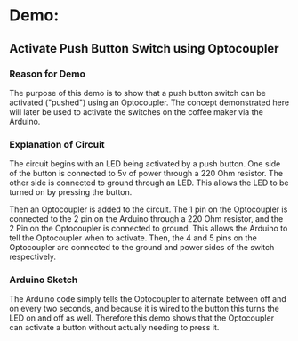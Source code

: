 # Demo: 
## Activate Push Button Switch using Optocoupler

### Reason for Demo
The purpose of this demo is to show that a push button switch can be activated ("pushed") using an Optocoupler. The concept demonstrated here will later be used
to activate the switches on the coffee maker via the Arduino.

### Explanation of Circuit
The circuit begins with an LED being activated by a push button. One side of the button is connected to 5v of power through a 220 Ohm resistor. The other side is
connected to ground through an LED. This allows the LED to be turned on by pressing the button. 

Then an Optocoupler is added to the circuit. The 1 pin on the Optocoupler is connected to the 2 pin on the Arduino through a 220 Ohm resistor, and the 2 Pin on the Optocoupler is connected to ground.
This allows the Arduino to tell the Optocoupler when to activate. Then, the 4 and 5 pins on the Optocoupler are connected to the ground and power sides of the switch respectively. 

### Arduino Sketch
The Arduino code simply tells the Optocoupler to alternate between off and on every two seconds, and because it is wired to the button this turns the LED on and off as well.
Therefore this demo shows that the Optocoupler can activate a button without actually needing to press it.
